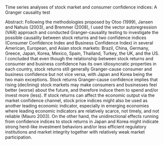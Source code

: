 Time series analyses of stock market and consumer confidence indices: A Granger causality test 

Abstract: Following the methodologies proposed by Otoo (1999), Jansen and Nahuis (2003), and Bremmer (2008), I used the vector autoregression (VAR) approach and conducted Granger-causality testing to investigate the possible causality between stock returns and two confidence indices (Consumer Confidence Index and Business Confidence Index) in several American, European, and Asian stock markets: Brazil, China, Germany, Greece, Japan, Korea, Mexico, Spain, Thailand, Turkey, the UK, and the US. I concluded that even though the relationship between stock returns and consumer and business confidence has its own idiosyncratic properties in each country, stock returns still generally Granger-cause consumer and business confidence but not vice versa, with Japan and Korea being the two main exceptions. Stock returns Granger-cause confidence implies that rising (declining) stock markets may make consumers and businesses feel better (worse) about the future, and therefore induce them to spend and/or invest more (less). If stock returns can affect the economic output via the market confidence channel, stock price indices might also be used as another leading economic indicator, especially in emerging economies where leading economic indicators are relatively scarce, not timely, and not reliable (Mauro 2003). On the other hand, the unidirectional effects running from confidence indices to stock returns in Japan and Korea might indicate strong herd-like investment behaviors and/or less efficient regulatory institutions and market integrity together with relatively weak market participation. 
